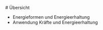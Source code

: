 <!-- author: Christian Golnik

language: de

@style .lia-effect__circle { display: none !important; }

@media (min-width: 600px) { .newspaper { column-count: 2; column-gap: 40px; column-rule: 1px solid lightblue; } }

h1, h2, h3, h4, h5, h6 { column-span: all; }

.cb { break-before: column; } @end

mode: Presentation

@onload window.LIA.settings.font_size = 2 @end

\-->

  
\# Übersicht

- Energieformen und Energieerhaltung
- Anwendung Kräfte und Energieerhaltung
